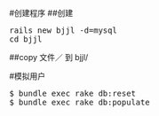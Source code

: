 #创建程序
##创建
<pre>
rails new bjjl -d=mysql
cd bjjl 
</pre>
##copy 
文件／ 到 bjjl/


#模拟用户
<pre>
$ bundle exec rake db:reset
$ bundle exec rake db:populate
</pre>

